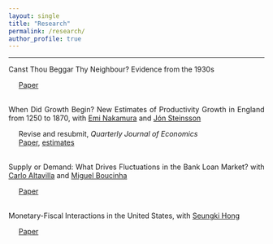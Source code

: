 ```yaml
---
layout: single
title: "Research"
permalink: /research/
author_profile: true
---
```

---

<style>
  .line-break-container {
    display: inline; /* or inline-block */
  }
  .indent-after-br {
    margin-left: 20px; /* Adjust the value as needed */
  }
</style>

<div style='text-align: justify; padding=0px; margin=0px;'>

Canst Thou Beggar Thy Neighbour? Evidence from the 1930s<br>
<div class='indent-after-br'><a href='https://paul-bouscasse.github.io/files/bouscasse_devaluations.pdf'>Paper</a></div><br>

When Did Growth Begin? New Estimates of Productivity Growth in England from 1250 to 1870, with <a href='https://eml.berkeley.edu/~enakamura'>Emi Nakamura</a> and <a href='https://eml.berkeley.edu/~jsteinsson'>Jón Steinsson</a><br>
<div class='indent-after-br'>Revise and resubmit, <i>Quarterly Journal of Economics</i><br>
<a href='https://paul-bouscasse.github.io/files/bns_malthus.pdf'>Paper</a>, <a href='https://paul-bouscasse.github.io/files/malthus_estimates.xlsx'>estimates</a></div><br>

Supply or Demand: What Drives Fluctuations in the Bank Loan Market? with <a href='https://sites.google.com/view/carlo-altavilla/home'>Carlo Altavilla</a> and <a href='https://www.ecb.europa.eu/pub/research/authors/profiles/miguel-boucinha.en.html'>Miguel Boucinha</a><br>
<div class='indent-after-br'><a href='https://paul-bouscasse.github.io/files/abb_supply_demand.pdf'>Paper</a></div><br>

Monetary-Fiscal Interactions in the United States, with <a href='https://seungkihong.com/'>Seungki Hong</a>
<div class='indent-after-br'><a href='https://paul-bouscasse.github.io/files/bh_fiscal-monetary.pdf'>Paper</a>

</div>
